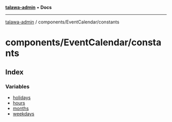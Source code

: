 [**talawa-admin**](../../../README.md) • **Docs**

***

[talawa-admin](../../../modules.md) / components/EventCalendar/constants

# components/EventCalendar/constants

## Index

### Variables

- [holidays](variables/holidays.md)
- [hours](variables/hours.md)
- [months](variables/months.md)
- [weekdays](variables/weekdays.md)
